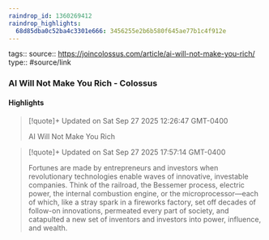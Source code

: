 ```yaml
---
raindrop_id: 1360269412
raindrop_highlights:
  68d85dba0c52ba4c3301e666: 3456255e2b6b580f645ae77b1c4f912e
---
```


tags::
source:: https://joincolossus.com/article/ai-will-not-make-you-rich/
type:: #source/link

### AI Will Not Make You Rich - Colossus



#### Highlights

> [!quote]+ Updated on Sat Sep 27 2025 12:26:47 GMT-0400
>
> AI Will Not Make You Rich

> [!quote]+ Updated on Sat Sep 27 2025 17:57:14 GMT-0400
>
> Fortunes are made by entrepreneurs and investors when revolutionary technologies enable waves of innovative, investable companies. Think of the railroad, the Bessemer process, electric power, the internal combustion engine, or the microprocessor—each of which, like a stray spark in a fireworks factory, set off decades of follow-on innovations, permeated every part of society, and catapulted a new set of inventors and investors into power, influence, and wealth.
